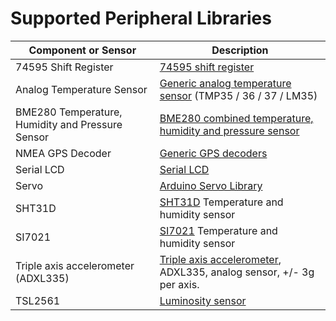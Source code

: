 # Supported Peripheral Libraries

| Component or Sensor       | Description                         |
|---------------------------|-------------------------------------|
| 74595 Shift Register      | [74595 shift register](/Source/Additional_Peripheral_Libraries/Netduino.Foundation.IC.74595) |
| Analog Temperature Sensor                        | [Generic analog temperature sensor](/Source/Additional_Peripheral_Libraries/Netduino.Foundation.Sensors.Temperature.Analog) (TMP35 / 36 / 37 / LM35)|
| BME280 Temperature, Humidity and Pressure Sensor | [BME280 combined temperature, humidity and pressure sensor](/Source/Additional_Peripheral_Libraries/Netduino.Foundation.Sensors.Barometric.BME280) |
| NMEA GPS Decoder          | [Generic GPS decoders](/Source/Additional_Peripheral_Libraries/Netduino.Foundation.Sensors.GPS.NMEA) |
| Serial LCD                                       | [Serial LCD](/Source/Additional_Peripheral_Libraries/Netduino.Foundation.Displays.SerialLCD) |
| Servo                     | [Arduino Servo Library](/Source/Additional_Peripheral_Libraries/Netduino.Foundation.Servo.ArduinoLib) |
| SHT31D                    | [SHT31D](/Source/Additional_Peripheral_Libraries/Netduino.Foundation.Sensors.Barometric.SHT31D) Temperature and humidity sensor |
| SI7021                    | [SI7021](/Source/Additional_Peripheral_Libraries/Netduino.Foundation.Sensors.Barometric.SI7021) Temperature and humidity sensor |
| Triple axis accelerometer (ADXL335) | [Triple axis accelerometer](/Source/Additional_Peripheral_Libraries/Netduino.Foundation.Sensors.Motion.ADXL335), ADXL335, analog sensor, +/- 3g per axis. |
| TSL2561                                          | [Luminosity sensor](/Source/Additional_Peripheral_Libraries/Netduino.Foundation.Sensors.Light.TSL2561) |

